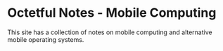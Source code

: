 # Octetful Notes - Mobile Computing

This site has a collection of notes on mobile computing and alternative mobile operating systems.